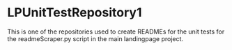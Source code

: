 # LPUnitTestRepository1
This is one of the repositories used to create READMEs for the unit tests for the readmeScraper.py script in the main landingpage project.
